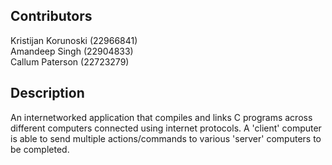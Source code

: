 ## Contributors

Kristijan Korunoski (22966841)<br/>
Amandeep Singh (22904833)<br/>
Callum Paterson (22723279)

## Description

An internetworked application that compiles and links C programs across different computers connected using internet protocols. A 'client' computer is able to send multiple actions/commands to various 'server' computers to be completed.

